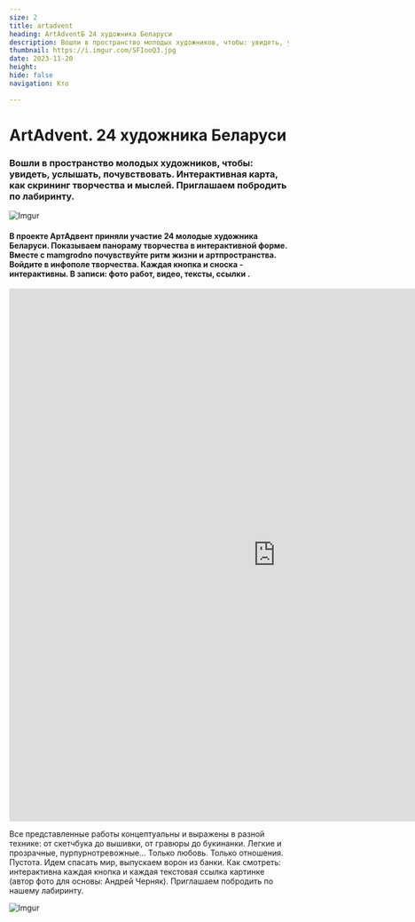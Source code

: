 ```yaml
---
size: 2
title: artadvent
heading: ArtAdventБ 24 художника Беларуси 
description: Вошли в пространство молодых художников, чтобы: увидеть, услышать, почувствовать. Интерактивная карта, как  скрининг творчества и мыслей. Приглашаем побродить по лабиринту. 
thumbnail: https://i.imgur.com/SFIooQ3.jpg
date: 2023-11-20
height: 
hide: false
navigation: Кто

---
```

# **ArtAdvent. 24 художника Беларуси**

### Вошли в пространство молодых художников, чтобы: увидеть, услышать, почувствовать. Интерактивная карта, как  скрининг творчества и мыслей. Приглашаем побродить по лабиринту. 

![Imgur](https://i.imgur.com/Izk7GzU.jpg)

#### В проекте АртАдвент приняли участие 24 молодые художника Беларуси.  Показываем панораму творчества в интерактивной форме. Вместе с mamgrodno почувствуйте  ритм жизни и артпространства. Войдите в инфополе творчества.  Каждая кнопка и сноска - интерактивны. В записи:  фото работ, видео, тексты, ссылки .  
<iframe width="960" height="960" data-original-width="4328" data-original-height="4328" src="https://www.thinglink.com/view/scene/1825135914255385253" type="text/html" style="border: none;" webkitallowfullscreen mozallowfullscreen allowfullscreen scrolling="no"></iframe><script async src="//cdn.thinglink.me/jse/responsive.js"></script>

Все представленные работы концептуальны и выражены в разной технике: от скетчбука до вышивки, от гравюры до букинанки.  Легкие и прозрачные, пурпурнотревожные... Только любовь. Только отношения. Пустота. Идем спасать мир, выпускаем ворон из банки. Как смотреть: интерактивна каждая кнопка и каждая текстовая ссылка картинке (автор фото для основы: Андрей Черняк). Приглашаем побродить по нашему лабиринту. 

![Imgur](https://i.imgur.com/SFIooQ3.jpg)
